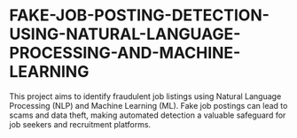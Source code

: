 # FAKE-JOB-POSTING-DETECTION-USING-NATURAL-LANGUAGE-PROCESSING-AND-MACHINE-LEARNING
This project aims to identify fraudulent job listings using Natural Language Processing (NLP) and Machine Learning (ML). Fake job postings can lead to scams and data theft, making automated detection a valuable safeguard for job seekers and recruitment platforms.
